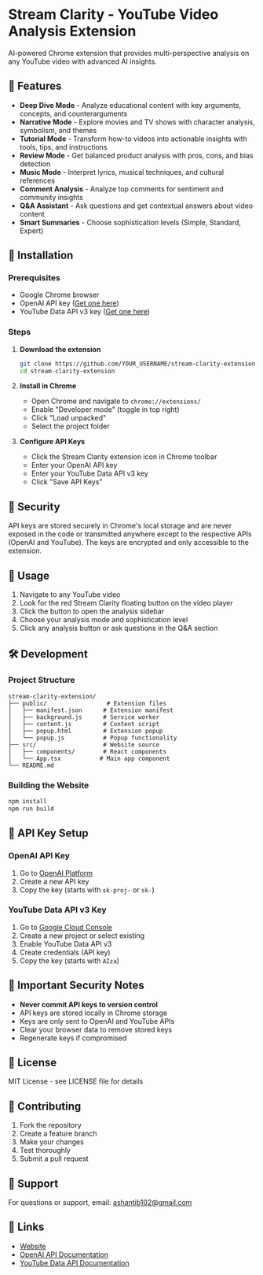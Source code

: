 # Stream Clarity - YouTube Video Analysis Extension

AI-powered Chrome extension that provides multi-perspective analysis on any YouTube video with advanced AI insights.

## 🚀 Features

- **Deep Dive Mode** - Analyze educational content with key arguments, concepts, and counterarguments
- **Narrative Mode** - Explore movies and TV shows with character analysis, symbolism, and themes  
- **Tutorial Mode** - Transform how-to videos into actionable insights with tools, tips, and instructions
- **Review Mode** - Get balanced product analysis with pros, cons, and bias detection
- **Music Mode** - Interpret lyrics, musical techniques, and cultural references
- **Comment Analysis** - Analyze top comments for sentiment and community insights
- **Q&A Assistant** - Ask questions and get contextual answers about video content
- **Smart Summaries** - Choose sophistication levels (Simple, Standard, Expert)

## 🔧 Installation

### Prerequisites
- Google Chrome browser
- OpenAI API key ([Get one here](https://platform.openai.com/api-keys))
- YouTube Data API v3 key ([Get one here](https://console.developers.google.com/))

### Steps
1. **Download the extension**
   ```bash
   git clone https://github.com/YOUR_USERNAME/stream-clarity-extension.git
   cd stream-clarity-extension
   ```

2. **Install in Chrome**
   - Open Chrome and navigate to `chrome://extensions/`
   - Enable "Developer mode" (toggle in top right)
   - Click "Load unpacked"
   - Select the project folder

3. **Configure API Keys**
   - Click the Stream Clarity extension icon in Chrome toolbar
   - Enter your OpenAI API key
   - Enter your YouTube Data API v3 key
   - Click "Save API Keys"

## 🔐 Security

API keys are stored securely in Chrome's local storage and are never exposed in the code or transmitted anywhere except to the respective APIs (OpenAI and YouTube). The keys are encrypted and only accessible to the extension.

## 📖 Usage

1. Navigate to any YouTube video
2. Look for the red Stream Clarity floating button on the video player
3. Click the button to open the analysis sidebar
4. Choose your analysis mode and sophistication level
5. Click any analysis button or ask questions in the Q&A section

## 🛠️ Development

### Project Structure
```
stream-clarity-extension/
├── public/                 # Extension files
│   ├── manifest.json      # Extension manifest
│   ├── background.js      # Service worker
│   ├── content.js         # Content script
│   ├── popup.html         # Extension popup
│   └── popup.js           # Popup functionality
├── src/                   # Website source
│   ├── components/        # React components
│   └── App.tsx           # Main app component
└── README.md
```

### Building the Website
```bash
npm install
npm run build
```

## 🔑 API Key Setup

### OpenAI API Key
1. Go to [OpenAI Platform](https://platform.openai.com/api-keys)
2. Create a new API key
3. Copy the key (starts with `sk-proj-` or `sk-`)

### YouTube Data API v3 Key
1. Go to [Google Cloud Console](https://console.developers.google.com/)
2. Create a new project or select existing
3. Enable YouTube Data API v3
4. Create credentials (API key)
5. Copy the key (starts with `AIza`)

## 🚨 Important Security Notes

- **Never commit API keys to version control**
- API keys are stored locally in Chrome storage
- Keys are only sent to OpenAI and YouTube APIs
- Clear your browser data to remove stored keys
- Regenerate keys if compromised

## 📝 License

MIT License - see LICENSE file for details

## 🤝 Contributing

1. Fork the repository
2. Create a feature branch
3. Make your changes
4. Test thoroughly
5. Submit a pull request

## 📧 Support

For questions or support, email: ashantib102@gmail.com

## 🔗 Links

- [Website](https://streamclarityai.online/)
- [OpenAI API Documentation](https://platform.openai.com/docs)
- [YouTube Data API Documentation](https://developers.google.com/youtube/v3)
